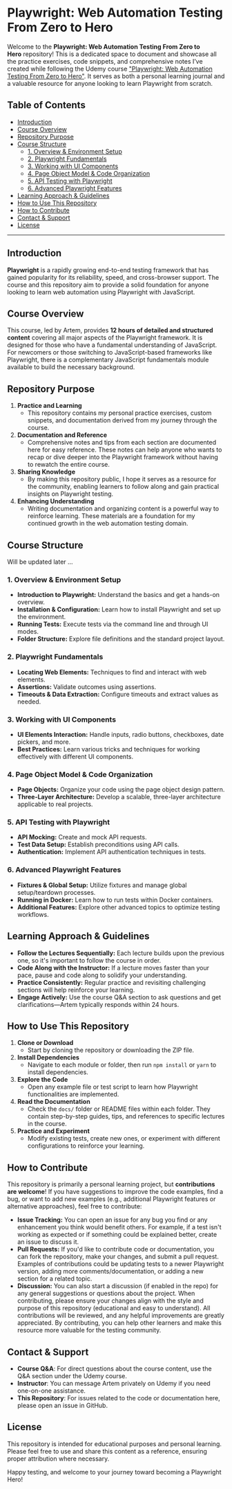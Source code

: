 # Playwright: Web Automation Testing From Zero to Hero
Welcome to the **Playwright: Web Automation Testing From Zero to Hero** repository! This is a dedicated space to document and showcase all the practice exercises, code snippets, and comprehensive notes I’ve created while following the Udemy course ["Playwright: Web Automation Testing From Zero to Hero"](https://www.udemy.com/course/playwright-from-zero-to-hero). It serves as both a personal learning journal and a valuable resource for anyone looking to learn Playwright from scratch.

## Table of Contents
- [Introduction](#introduction)
- [Course Overview](#course-overview)
- [Repository Purpose](#repository-purpose)
- [Course Structure](#course-structure)
  - [1. Overview & Environment Setup](#1-overview--environment-setup)
  - [2. Playwright Fundamentals](#2-playwright-fundamentals)
  - [3. Working with UI Components](#3-working-with-ui-components)
  - [4. Page Object Model & Code Organization](#4-page-object-model--code-organization)
  - [5. API Testing with Playwright](#5-api-testing-with-playwright)
  - [6. Advanced Playwright Features](#6-advanced-playwright-features)
- [Learning Approach & Guidelines](#learning-approach--guidelines)
- [How to Use This Repository](#how-to-use-this-repository)
- [How to Contribute](#how-to-contribute)
- [Contact & Support](#contact--support)
- [License](#license)

---

## Introduction
**Playwright** is a rapidly growing end-to-end testing framework that has gained popularity for its reliability, speed, and cross-browser support. The course and this repository aim to provide a solid foundation for anyone looking to learn web automation using Playwright with JavaScript.

## Course Overview
This course, led by Artem, provides **12 hours of detailed and structured content** covering all major aspects of the Playwright framework. It is designed for those who have a fundamental understanding of JavaScript. For newcomers or those switching to JavaScript-based frameworks like Playwright, there is a complementary JavaScript fundamentals module available to build the necessary background.

## Repository Purpose
1. **Practice and Learning**
   - This repository contains my personal practice exercises, custom snippets, and documentation derived from my journey through the course.
2. **Documentation and Reference**
   - Comprehensive notes and tips from each section are documented here for easy reference. These notes can help anyone who wants to recap or dive deeper into the Playwright framework without having to rewatch the entire course.
3. **Sharing Knowledge**
   - By making this repository public, I hope it serves as a resource for the community, enabling learners to follow along and gain practical insights on Playwright testing.
4. **Enhancing Understanding**
   - Writing documentation and organizing content is a powerful way to reinforce learning. These materials are a foundation for my continued growth in the web automation testing domain.

## Course Structure
Will be updated later ...

### 1. Overview & Environment Setup
- **Introduction to Playwright:** Understand the basics and get a hands-on overview.
- **Installation & Configuration:** Learn how to install Playwright and set up the environment.
- **Running Tests:** Execute tests via the command line and through UI modes.
- **Folder Structure:** Explore file definitions and the standard project layout.
### 2. Playwright Fundamentals
- **Locating Web Elements:** Techniques to find and interact with web elements.
- **Assertions:** Validate outcomes using assertions.
- **Timeouts & Data Extraction:** Configure timeouts and extract values as needed.
### 3. Working with UI Components
- **UI Elements Interaction:** Handle inputs, radio buttons, checkboxes, date pickers, and more.
- **Best Practices:** Learn various tricks and techniques for working effectively with different UI components.
### 4. Page Object Model & Code Organization
- **Page Objects:** Organize your code using the page object design pattern.
- **Three-Layer Architecture:** Develop a scalable, three-layer architecture applicable to real projects.
### 5. API Testing with Playwright
- **API Mocking:** Create and mock API requests.
- **Test Data Setup:** Establish preconditions using API calls.
- **Authentication:** Implement API authentication techniques in tests.

### 6. Advanced Playwright Features
- **Fixtures & Global Setup:** Utilize fixtures and manage global setup/teardown processes.
- **Running in Docker:** Learn how to run tests within Docker containers.
- **Additional Features:** Explore other advanced topics to optimize testing workflows.

## Learning Approach & Guidelines
- **Follow the Lectures Sequentially:** Each lecture builds upon the previous one, so it's important to follow the course in order.
- **Code Along with the Instructor:** If a lecture moves faster than your pace, pause and code along to solidify your understanding.
- **Practice Consistently:** Regular practice and revisiting challenging sections will help reinforce your learning.
- **Engage Actively:** Use the course Q&A section to ask questions and get clarifications—Artem typically responds within 24 hours.

## How to Use This Repository
1. **Clone or Download**
   - Start by cloning the repository or downloading the ZIP file.
2. **Install Dependencies**
   - Navigate to each module or folder, then run `npm install` or `yarn` to install dependencies.
3. **Explore the Code**
   - Open any example file or test script to learn how Playwright functionalities are implemented.
4. **Read the Documentation**
   - Check the `docs/` folder or README files within each folder. They contain step-by-step guides, tips, and references to specific lectures in the course.
5. **Practice and Experiment**
   - Modify existing tests, create new ones, or experiment with different configurations to reinforce your learning.

## How to Contribute
This repository is primarily a personal learning project, but **contributions are welcome**! If you have suggestions to improve the code examples, find a bug, or want to add new examples (e.g., additional Playwright features or alternative approaches), feel free to contribute:
- **Issue Tracking:** You can open an issue for any bug you find or any enhancement you think would benefit others. For example, if a test isn't working as expected or if something could be explained better, create an issue to discuss it.
- **Pull Requests:** If you'd like to contribute code or documentation, you can fork the repository, make your changes, and submit a pull request. Examples of contributions could be updating tests to a newer Playwright version, adding more comments/documentation, or adding a new section for a related topic.
- **Discussion:** You can also start a discussion (if enabled in the repo) for any general suggestions or questions about the project.
When contributing, please ensure your changes align with the style and purpose of this repository (educational and easy to understand). All contributions will be reviewed, and any helpful improvements are greatly appreciated. By contributing, you can help other learners and make this resource more valuable for the testing community.

## Contact & Support
- **Course Q&A**: For direct questions about the course content, use the Q&A section under the Udemy course.
- **Instructor**: You can message Artem privately on Udemy if you need one-on-one assistance.
- **This Repository**: For issues related to the code or documentation here, please open an issue in GitHub.

## License
This repository is intended for educational purposes and personal learning. Please feel free to use and share this content as a reference, ensuring proper attribution where necessary.

Happy testing, and welcome to your journey toward becoming a Playwright Hero!